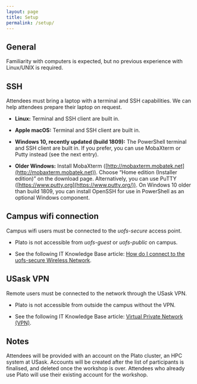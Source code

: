 ```yaml
---
layout: page
title: Setup
permalink: /setup/
---
```


## General

Familiarity with computers is expected, but no previous experience with
Linux/UNIX is required.

## SSH

Attendees must bring a laptop with a terminal and SSH capabilities. We can help
attendees prepare their laptop on request.

- **Linux:** Terminal and SSH client are built in.

- **Apple macOS:** Terminal and SSH client are built in.

- **Windows 10, recently updated (build 1809):** The PowerShell terminal and SSH
  client are built in. If you prefer, you can use MobaXterm or Putty instead
  (see the next entry).

- **Older Windows:** Install MobaXterm
  ([http://mobaxterm.mobatek.net](http://mobaxterm.mobatek.net)). Choose “Home
  edition (Installer edition)” on the download page. Alternatively, you can
  use PuTTY ([https://www.putty.org](https://www.putty.org/)). On Windows 10
  older than build 1809, you can install OpenSSH for use in PowerShell as an
  optional Windows component.

## Campus wifi connection

Campus wifi users must be connected to the *uofs-secure* access point.

- Plato is not accessible from *uofs-guest* or *uofs-public* on campus.

- See the following IT Knowledge Base article: [How do I connect to the
  uofs-secure Wireless Network](https://wiki.usask.ca/x/cgDvXg).

## USask VPN

Remote users must be connected to the network through the USask VPN.

- Plato is not accessible from outside the campus without the VPN.

- See the following IT Knowledge Base article: [Virtual Private Network
  (VPN)](https://wiki.usask.ca/x/0YnDTg).

## Notes

Attendees will be provided with an account on the Plato cluster, an HPC system
at USask. Accounts will be created after the list of participants is finalised,
and deleted once the workshop is over. Attendees who already use Plato will use
their existing account for the workshop.
